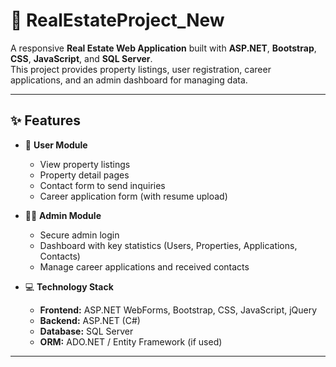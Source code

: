 # 🏡 RealEstateProject_New

A responsive **Real Estate Web Application** built with **ASP.NET**, **Bootstrap**, **CSS**, **JavaScript**, and **SQL Server**.  
This project provides property listings, user registration, career applications, and an admin dashboard for managing data.  

---

## ✨ Features

- 🔑 **User Module**
  - View property listings  
  - Property detail pages  
  - Contact form to send inquiries  
  - Career application form (with resume upload)  

- 👨‍💼 **Admin Module**
  - Secure admin login  
  - Dashboard with key statistics (Users, Properties, Applications, Contacts)  
  - Manage career applications and received contacts  

- 💻 **Technology Stack**
  - **Frontend:** ASP.NET WebForms, Bootstrap, CSS, JavaScript, jQuery  
  - **Backend:** ASP.NET (C#)  
  - **Database:** SQL Server  
  - **ORM:** ADO.NET / Entity Framework (if used)  

---
